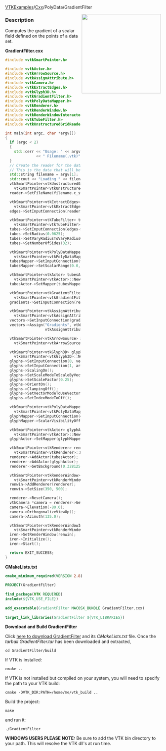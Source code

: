 [VTKExamples](Home)/[Cxx](Cxx)/PolyData/GradientFilter

<img align="right" src="https://github.com/lorensen/VTKExamples/raw/master/Testing/Baseline/PolyData/TestGradientFilter.png" width="256" />

### Description
Computes the gradient of a scalar field defined on the points of a data set.

**GradientFilter.cxx**
```c++
#include <vtkSmartPointer.h>

#include <vtkActor.h>
#include <vtkArrowSource.h>
#include <vtkAssignAttribute.h>
#include <vtkCamera.h>
#include <vtkExtractEdges.h>
#include <vtkGlyph3D.h>
#include <vtkGradientFilter.h>
#include <vtkPolyDataMapper.h>
#include <vtkRenderer.h>
#include <vtkRenderWindow.h>
#include <vtkRenderWindowInteractor.h>
#include <vtkTubeFilter.h>
#include <vtkUnstructuredGridReader.h>

int main(int argc, char *argv[])
{
  if (argc < 2)
  {
    std::cerr << "Usage: " << argv[0]
              << " Filename(.vtk)" << std::endl;
  }
  // Create the reader for the data.
  // This is the data that will be volume rendered.
  std::string filename = argv[1];
  std::cout << "Loading " << filename.c_str() << std::endl;
  vtkSmartPointer<vtkUnstructuredGridReader> reader =
    vtkSmartPointer<vtkUnstructuredGridReader>::New();
  reader->SetFileName(filename.c_str());

  vtkSmartPointer<vtkExtractEdges> edges =
    vtkSmartPointer<vtkExtractEdges>::New();
  edges->SetInputConnection(reader->GetOutputPort());

  vtkSmartPointer<vtkTubeFilter> tubes =
    vtkSmartPointer<vtkTubeFilter>::New();
  tubes->SetInputConnection(edges->GetOutputPort());
  tubes->SetRadius(0.0625);
  tubes->SetVaryRadiusToVaryRadiusOff();
  tubes->SetNumberOfSides(32);

  vtkSmartPointer<vtkPolyDataMapper> tubesMapper =
    vtkSmartPointer<vtkPolyDataMapper>::New();
  tubesMapper->SetInputConnection(tubes->GetOutputPort());
  tubesMapper->SetScalarRange(0.0, 26.0);

  vtkSmartPointer<vtkActor> tubesActor =
    vtkSmartPointer<vtkActor>::New();
  tubesActor->SetMapper(tubesMapper);

  vtkSmartPointer<vtkGradientFilter> gradients =
    vtkSmartPointer<vtkGradientFilter>::New();
  gradients->SetInputConnection(reader->GetOutputPort());

  vtkSmartPointer<vtkAssignAttribute> vectors =
    vtkSmartPointer<vtkAssignAttribute>::New();
  vectors->SetInputConnection(gradients->GetOutputPort());
  vectors->Assign("Gradients", vtkDataSetAttributes::VECTORS,
                  vtkAssignAttribute::POINT_DATA);

  vtkSmartPointer<vtkArrowSource> arrow =
    vtkSmartPointer<vtkArrowSource>::New();

  vtkSmartPointer<vtkGlyph3D> glyphs =
    vtkSmartPointer<vtkGlyph3D>::New();
  glyphs->SetInputConnection(0, vectors->GetOutputPort());
  glyphs->SetInputConnection(1, arrow->GetOutputPort());
  glyphs->ScalingOn();
  glyphs->SetScaleModeToScaleByVector();
  glyphs->SetScaleFactor(0.25);
  glyphs->OrientOn();
  glyphs->ClampingOff();
  glyphs->SetVectorModeToUseVector();
  glyphs->SetIndexModeToOff();

  vtkSmartPointer<vtkPolyDataMapper> glyphMapper =
    vtkSmartPointer<vtkPolyDataMapper>::New();
  glyphMapper->SetInputConnection(glyphs->GetOutputPort());
  glyphMapper->ScalarVisibilityOff();

  vtkSmartPointer<vtkActor> glyphActor =
    vtkSmartPointer<vtkActor>::New();
  glyphActor->SetMapper(glyphMapper);

  vtkSmartPointer<vtkRenderer> renderer =
    vtkSmartPointer<vtkRenderer>::New();
  renderer->AddActor(tubesActor);
  renderer->AddActor(glyphActor);
  renderer->SetBackground(0.328125, 0.347656, 0.425781);

  vtkSmartPointer<vtkRenderWindow> renwin =
    vtkSmartPointer<vtkRenderWindow>::New();
  renwin->AddRenderer(renderer);
  renwin->SetSize(350, 500);

  renderer->ResetCamera();
  vtkCamera *camera = renderer->GetActiveCamera();
  camera->Elevation(-80.0);
  camera->OrthogonalizeViewUp();
  camera->Azimuth(135.0);

  vtkSmartPointer<vtkRenderWindowInteractor> iren =
    vtkSmartPointer<vtkRenderWindowInteractor>::New();
  iren->SetRenderWindow(renwin);
  iren->Initialize();
  iren->Start();

  return EXIT_SUCCESS;
}
```
**CMakeLists.txt**
```cmake
cmake_minimum_required(VERSION 2.8)
 
PROJECT(GradientFilter)
 
find_package(VTK REQUIRED)
include(${VTK_USE_FILE})
 
add_executable(GradientFilter MACOSX_BUNDLE GradientFilter.cxx)
 
target_link_libraries(GradientFilter ${VTK_LIBRARIES})
```

**Download and Build GradientFilter**

Click [here to download GradientFilter](https://github.com/lorensen/VTKWikiExamplesTarballs/raw/master/GradientFilter.tar) and its *CMakeLists.txt* file.
Once the *tarball GradientFilter.tar* has been downloaded and extracted,
```
cd GradientFilter/build 
```
If VTK is installed:
```
cmake ..
```
If VTK is not installed but compiled on your system, you will need to specify the path to your VTK build:
```
cmake -DVTK_DIR:PATH=/home/me/vtk_build ..
```
Build the project:
```
make
```
and run it:
```
./GradientFilter
```
**WINDOWS USERS PLEASE NOTE:** Be sure to add the VTK bin directory to your path. This will resolve the VTK dll's at run time.


